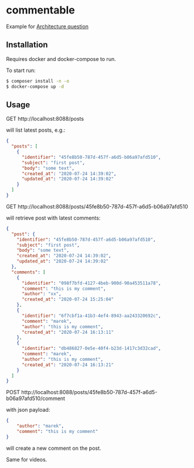 # commentable

Example for [Architecture question](https://github.com/mareg/trainstation/issues/1)

## Installation

Requires docker and docker-compose to run.

To start run:

```bash
$ composer install -n -o
$ docker-compose up -d
```

## Usage

GET http://localhost:8088/posts

will list latest posts, e.g.:
```json
{
  "posts": [
    {
      "identifier": "45fe8b50-787d-457f-a6d5-b06a97afd510",
      "subject": "first post",
      "body": "some text",
      "created_at": "2020-07-24 14:39:02",
      "updated_at": "2020-07-24 14:39:02"
    }
  ]
}
```

GET http://localhost:8088/posts/45fe8b50-787d-457f-a6d5-b06a97afd510

will retrieve post with latest comments:

```json
{
  "post": {
    "identifier": "45fe8b50-787d-457f-a6d5-b06a97afd510",
    "subject": "first post",
    "body": "some text",
    "created_at": "2020-07-24 14:39:02",
    "updated_at": "2020-07-24 14:39:02"
  },
  "comments": [
    {
      "identifier": "098f7bfd-4127-4beb-900d-90a453511a78",
      "comment": "this is my comment",
      "author": "xx",
      "created_at": "2020-07-24 15:25:04"
    },
    {
      "identifier": "6f7cbf1a-41b3-4ef4-8943-aa243320692c",
      "comment": "marek",
      "author": "this is my comment",
      "created_at": "2020-07-24 16:13:11"
    },
    {
      "identifier": "db486827-0e5e-40f4-b23d-1417c3d32cad",
      "comment": "marek",
      "author": "this is my comment",
      "created_at": "2020-07-24 16:13:21"
    }
  ]
}
```

POST http://localhost:8088/posts/45fe8b50-787d-457f-a6d5-b06a97afd510/comment

with json payload:

```json
{
    "author": "marek",
    "comment": "this is my comment"
}
```

will create a new comment on the post.

Same for videos.